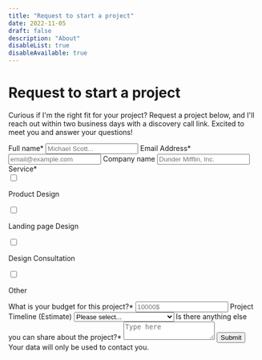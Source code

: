 ```yaml
---
title: "Request to start a project"
date: 2022-11-05
draft: false
description: "About"
disableList: true
disableAvailable: true
---
```

<h1 class="text-center">Request to start a project</h1>
<p class="text-center my-8">Curious if I'm the right fit for your project? Request a project below, and I'll reach out within two business days with a discovery call link. Excited to meet you and answer your questions!</p>

<form action="https://formcarry.com/s/Hup7tNY1aT" method="POST" accept-charset="UTF-8" class="flex flex-col gap-7 mt-14">
  <label class="block">
    <span class="block text-base font-normal text-neutral-400">Full name*</span>
    <input class="bg-[#ffffff1e] border-[#ffffff33] placeholder-neutral-600 shadow_inner rounded-lg w-full py-2 px-2 mt-1"  type="text" name="name" placeholder="Michael Scott..." required/>
  </label>
  <label class="block">
    <span class="block text-base font-normal text-neutral-400">Email Address*</span>
    <input class="bg-[#ffffff1e] border-[#ffffff33] placeholder-neutral-600 shadow_inner rounded-lg w-full py-2 px-2 mt-1" type="email" name="email" placeholder="email@example.com" required/>
  </label>
  <label class="block">
    <span class="block text-base font-normal text-neutral-400">Company name</span>
    <input class="bg-[#ffffff1e] border-[#ffffff33] placeholder-neutral-600 shadow_inner rounded-lg w-full py-2 px-2 mt-1" type="text" name="company" placeholder="Dunder Mifflin, Inc."/>
  </label>

  <label class="flex flex-col gap-1 required">
    <span class="block text-base font-normal text-neutral-400">Service*</span>
    <div class="flex flex-row items-center gap-2"><input name="service[]" required value="product_design" type="checkbox" class="bg-[#ffffff1e] border-[#ffffff33] rounded-md shadow_inner"/><p class="m-0">Product Design</p></div>
    <div class="flex flex-row items-center gap-2"><input name="service[]" value="landing_page_design" type="checkbox" class="bg-[#ffffff1e] border-[#ffffff33] rounded-md shadow_inner"/><p class="m-0">Landing page Design</p></div>
    <div class="flex flex-row items-center gap-2"><input name="service[]" value="design_consultation" type="checkbox" class="bg-[#ffffff1e] border-[#ffffff33] rounded-md shadow_inner"/><p class="m-0">Design Consultation</p></div>
    <div class="flex flex-row items-center gap-2"><input name="service[]" value="other" type="checkbox" class="bg-[#ffffff1e] border-[#ffffff33] rounded-md"/><p class="m-0">Other</p></div>
  </label>
  
  <label class="block">
    <span class="block text-base font-normal text-neutral-400" for="budget">What is your budget for this project?*</span>
    <input class="bg-[#ffffff1e] border-[#ffffff33] placeholder-neutral-600 shadow_inner rounded-lg w-full py-2 px-2 mt-1"  type="text" name="budget" placeholder="10000$" required/>
  </label>

  <label class="block">
    <span class="block text-base font-normal text-neutral-400">Project Timeline (Estimate)</span>
    <select class="bg-[#ffffff1e] border-[#ffffff33] placeholder-neutral-600 shadow_inner rounded-lg w-full py-2 px-2 mt-1" type="text" name="timeline" required>
      <option value="">Please select...</option>
      <option value="2-4 weeks from now">2-4 weeks from now</option>
      <option value="1-2 months from now">1-2 months from now</option>
      <option value="2-4 months from now">2-4 months from now</option>
      <option value="More than 6 months from now">More than 6 months from now</option>
    </select>
  </label>

  <label class="block">
    <span class="block text-base font-normal text-neutral-400">Is there anything else you can share about the project?*</span>
    <textarea class="bg-[#ffffff1e] border-[#ffffff33] placeholder-neutral-600 shadow_inner rounded-lg w-full py-2 px-2 mt-1" name="description" placeholder="Type here" required></textarea>
  </label>
<label class="flex self-start">
<button type="submit" value="Submit" class="px-6 py-2 bg-primary-600 hover:bg-primary-700 ease-in duration-100 border-[#ffffff33] rounded-full font-semibold flex self-start shadow_drop">Submit</button>
</label>
  <span class="block text-xs font-normal text-neutral-400">Your data will only be used to contact you.</span>
</form>
